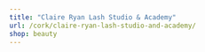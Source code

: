 ```yaml
---
title: "Claire Ryan Lash Studio & Academy"
url: /cork/claire-ryan-lash-studio-and-academy/
shop: beauty
---
```

